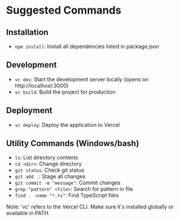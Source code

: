 # Suggested Commands

## Installation
- `npm install`: Install all dependencies listed in package.json

## Development
- `vc dev`: Start the development server locally (opens on http://localhost:3000)
- `vc build`: Build the project for production

## Deployment
- `vc deploy`: Deploy the application to Vercel

## Utility Commands (Windows/bash)
- `ls`: List directory contents
- `cd <dir>`: Change directory
- `git status`: Check git status
- `git add .`: Stage all changes
- `git commit -m "message"`: Commit changes
- `grep "pattern" <file>`: Search for pattern in file
- `find . -name "*.ts"`: Find TypeScript files

Note: 'vc' refers to the Vercel CLI. Make sure it's installed globally or available in PATH.